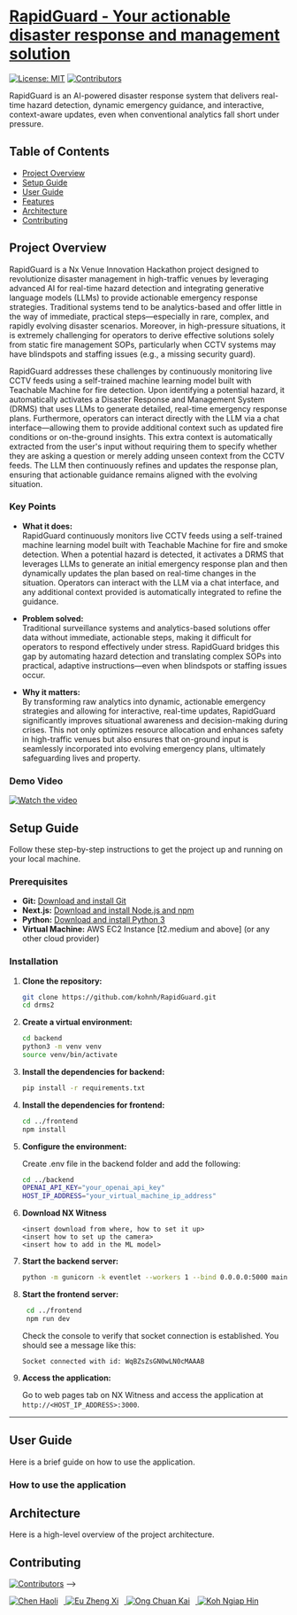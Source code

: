 # [RapidGuard - Your actionable disaster response and management solution](https://github.com/kohnh/RapidGuard)


[![License: MIT](https://img.shields.io/badge/License-MIT-blue.svg)](https://opensource.org/licenses/MIT)
[![Contributors](https://img.shields.io/badge/Contributors-4-blue.svg)](github.com/kohnh/RapidGuard/graphs/contributors)

RapidGuard is an AI-powered disaster response system that delivers real-time hazard detection, dynamic emergency guidance, and interactive, context-aware updates, even when conventional analytics fall short under pressure.

## Table of Contents

- [Project Overview](#project-overview)
- [Setup Guide](#setup-guide)
- [User Guide](#user-guide)
- [Features](#features)
- [Architecture](#architecture)
- [Contributing](#contributing)


## Project Overview

RapidGuard is a Nx Venue Innovation Hackathon  project designed to revolutionize disaster management in high-traffic venues by leveraging advanced AI for real-time hazard detection and integrating generative language models (LLMs) to provide actionable emergency response strategies. Traditional systems tend to be analytics-based and offer little in the way of immediate, practical steps—especially in rare, complex, and rapidly evolving disaster scenarios. Moreover, in high-pressure situations, it is extremely challenging for operators to derive effective solutions solely from static fire management SOPs, particularly when CCTV systems may have blindspots and staffing issues (e.g., a missing security guard).

RapidGuard addresses these challenges by continuously monitoring live CCTV feeds using a self-trained machine learning model built with Teachable Machine for fire detection. Upon identifying a potential hazard, it automatically activates a Disaster Response and Management System (DRMS) that uses LLMs to generate detailed, real-time emergency response plans. Furthermore, operators can interact directly with the LLM via a chat interface—allowing them to provide additional context such as updated fire conditions or on-the-ground insights. This extra context is automatically extracted from the user's input without requiring them to specify whether they are asking a question or merely adding unseen context from the CCTV feeds. The LLM then continuously refines and updates the response plan, ensuring that actionable guidance remains aligned with the evolving situation.

### Key Points

- **What it does:**  
  RapidGuard continuously monitors live CCTV feeds using a self-trained machine learning model built with Teachable Machine for fire and smoke detection. When a potential hazard is detected, it activates a DRMS that leverages LLMs to generate an initial emergency response plan and then dynamically updates the plan based on real-time changes in the situation. Operators can interact with the LLM via a chat interface, and any additional context provided is automatically integrated to refine the guidance.
  
- **Problem solved:**  
  Traditional surveillance systems and analytics-based solutions offer data without immediate, actionable steps, making it difficult for operators to respond effectively under stress. RapidGuard bridges this gap by automating hazard detection and translating complex SOPs into practical, adaptive instructions—even when blindspots or staffing issues occur.
  
- **Why it matters:**  
  By transforming raw analytics into dynamic, actionable emergency strategies and allowing for interactive, real-time updates, RapidGuard significantly improves situational awareness and decision-making during crises. This not only optimizes resource allocation and enhances safety in high-traffic venues but also ensures that on-ground input is seamlessly incorporated into evolving emergency plans, ultimately safeguarding lives and property.

### Demo Video

[![Watch the video](https://img.youtube.com/vi/VIDEO_ID/maxresdefault.jpg)](https://www.youtube.com/watch?v=VIDEO_ID)

## Setup Guide

Follow these step-by-step instructions to get the project up and running on your local machine.

### Prerequisites

- **Git:** [Download and install Git](https://git-scm.com/downloads)
- **Next.js:** [Download and install Node.js and npm](https://nodejs.org/en/download/)
- **Python:** [Download and install Python 3](https://www.python.org/downloads/)
- **Virtual Machine:** AWS EC2 Instance [t2.medium and above] (or any other cloud provider)

### Installation

1. **Clone the repository:**

   ```bash
   git clone https://github.com/kohnh/RapidGuard.git
   cd drms2
    ```

2. **Create a virtual environment:**

   ```bash
   cd backend
   python3 -m venv venv
   source venv/bin/activate
   ```

3. **Install the dependencies for backend:**

   ```bash
   pip install -r requirements.txt
   ```

4. **Install the dependencies for frontend:**

   ```bash
   cd ../frontend
   npm install
   ```

5. **Configure the environment:**

   Create .env file in the backend folder and add the following:

   ```bash
   cd ../backend
   OPENAI_API_KEY="your_openai_api_key"
   HOST_IP_ADDRESS="your_virtual_machine_ip_address"
   ```

6. **Download NX Witness**

   ```
   <insert download from where, how to set it up>
   <insert how to set up the camera>
   <insert how to add in the ML model>
   ```

7. **Start the backend server:**

   ```bash
   python -m gunicorn -k eventlet --workers 1 --bind 0.0.0.0:5000 main:app
   ```

8. **Start the frontend server:**

   ```bash
    cd ../frontend
    npm run dev
    ```
    Check the console to verify that socket connection is established.
    You should see a message like this:
    ```
    Socket connected with id: WqBZsZsGN0wLN0cMAAAB
    ```

9. **Access the application:**

    Go to web pages tab on NX Witness and access the application at `http://<HOST_IP_ADDRESS>:3000`.


---

## User Guide
Here is a brief guide on how to use the application.

### How to use the application




## Architecture
Here is a high-level overview of the project architecture.



## Contributing
[![Contributors](https://img.shields.io/badge/Contributors-4-blue.svg)](https://github.com/kohnh/RapidGuard/graphs/contributors) -->

<a href="https://github.com/thebadone231" target="_blank">
  <img src="https://github.com/thebadone231.png?size=100" alt="Chen Haoli" style="margin-right: 10px;" />
</a>
<a href="https://github.com/euzhengxi" target="_blank">
  <img src="https://github.com/euzhengxi.png?size=100" alt="Eu Zheng Xi" style="margin-right: 10px;" />
</a>
<a href="https://github.com/ong-ck" target="_blank">
  <img src="https://github.com/ong-ck.png?size=100" alt="Ong Chuan Kai" style="margin-right: 10px;" />
</a>
<a href="https://github.com/kohnh" target="_blank">
  <img src="https://github.com/kohnh.png?size=100" alt="Koh Ngiap Hin" />
</a>